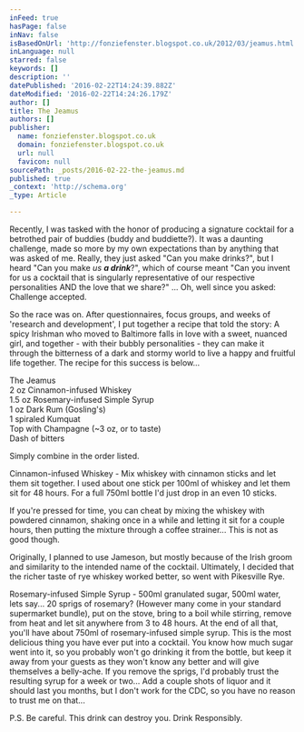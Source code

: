 ```yaml
---
inFeed: true
hasPage: false
inNav: false
isBasedOnUrl: 'http://fonziefenster.blogspot.co.uk/2012/03/jeamus.html'
inLanguage: null
starred: false
keywords: []
description: ''
datePublished: '2016-02-22T14:24:39.882Z'
dateModified: '2016-02-22T14:24:26.179Z'
author: []
title: The Jeamus
authors: []
publisher:
  name: fonziefenster.blogspot.co.uk
  domain: fonziefenster.blogspot.co.uk
  url: null
  favicon: null
sourcePath: _posts/2016-02-22-the-jeamus.md
published: true
_context: 'http://schema.org'
_type: Article

---
```

Recently, I was tasked with the honor of producing a signature cocktail for a betrothed pair of buddies (buddy and buddiette?). It was a daunting challenge, made so more by my own expectations than by anything that was asked of me. Really, they just asked "Can you make drinks?", but I heard "Can you make _us **a drink**_?", which of course meant "Can you invent for us a cocktail that is singularly representative of our respective personalities AND the love that we share?" ... Oh, well since you asked: Challenge accepted. 

So the race was on. After questionnaires, focus groups, and weeks of 'research and development', I put together a recipe that told the story: A spicy Irishman who moved to Baltimore falls in love with a sweet, nuanced girl, and together - with their bubbly personalities - they can make it through the bitterness of a dark and stormy world to live a happy and fruitful life together. The recipe for this success is below... 

The Jeamus   
2 oz Cinnamon-infused Whiskey   
1.5 oz Rosemary-infused Simple Syrup   
1 oz Dark Rum (Gosling's)   
1 spiraled Kumquat   
Top with Champagne (~3 oz, or to taste)   
Dash of bitters 

Simply combine in the order listed. 

Cinnamon-infused Whiskey - Mix whiskey with cinnamon sticks and let them sit together. I used about one stick per 100ml of whiskey and let them sit for 48 hours. For a full 750ml bottle I'd just drop in an even 10 sticks. 

If you're pressed for time, you can cheat by mixing the whiskey with powdered cinnamon, shaking once in a while and letting it sit for a couple hours, then putting the mixture through a coffee strainer... This is not as good though. 

Originally, I planned to use Jameson, but mostly because of the Irish groom and similarity to the intended name of the cocktail. Ultimately, I decided that the richer taste of rye whiskey worked better, so went with Pikesville Rye.  

Rosemary-infused Simple Syrup - 500ml granulated sugar, 500ml water, lets say... 20 sprigs of rosemary? (However many come in your standard supermarket bundle), put on the stove, bring to a boil while stirring, remove from heat and let sit anywhere from 3 to 48 hours. At the end of all that, you'll have about 750ml of rosemary-infused simple syrup. This is the most delicious thing you have ever put into a cocktail. You know how much sugar went into it, so you probably won't go drinking it from the bottle, but keep it away from your guests as they won't know any better and will give themselves a belly-ache. If you remove the sprigs, I'd probably trust the resulting syrup for a week or two... Add a couple shots of liquor and it should last you months, but I don't work for the CDC, so you have no reason to trust me on that... 

P.S. Be careful. This drink can destroy you. Drink Responsibly.